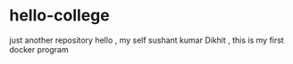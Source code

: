 # hello-college
just another repository
hello , my self sushant kumar Dikhit , this is my first docker program 
